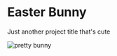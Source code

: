 # Easter Bunny
Just another project title that's cute

<img src="http://rubberbanditz.com/wp-content/uploads/easter.jpg" alt="pretty bunny">
